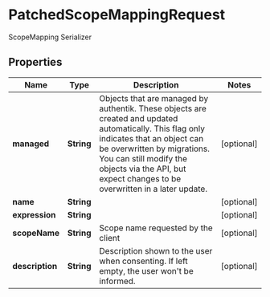 

# PatchedScopeMappingRequest

ScopeMapping Serializer

## Properties

| Name | Type | Description | Notes |
|------------ | ------------- | ------------- | -------------|
|**managed** | **String** | Objects that are managed by authentik. These objects are created and updated automatically. This flag only indicates that an object can be overwritten by migrations. You can still modify the objects via the API, but expect changes to be overwritten in a later update. |  [optional] |
|**name** | **String** |  |  [optional] |
|**expression** | **String** |  |  [optional] |
|**scopeName** | **String** | Scope name requested by the client |  [optional] |
|**description** | **String** | Description shown to the user when consenting. If left empty, the user won&#39;t be informed. |  [optional] |



